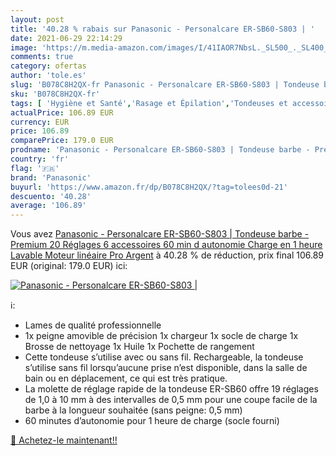 ```yaml
---
layout: post
title: '40.28 % rabais sur Panasonic - Personalcare ER-SB60-S803 | '
date: 2021-06-29 22:14:29
image: 'https://m.media-amazon.com/images/I/41IAOR7NbsL._SL500_._SL400_.jpg'
comments: true
category: ofertas
author: 'tole.es'
slug: 'B078C8H2QX-fr Panasonic - Personalcare ER-SB60-S803 | Tondeuse barbe -...'
sku: 'B078C8H2QX-fr'
tags: [ 'Hygiène et Santé','Rasage et Épilation','Tondeuses et accessoires','Tondeuses visage','panasonic', ]
actualPrice: 106.89 EUR
currency: EUR
price: 106.89
comparePrice: 179.0 EUR
prodname: 'Panasonic - Personalcare ER-SB60-S803 | Tondeuse barbe - Premium 20 Réglages 6 accessoires 60 min d autonomie Charge en 1 heure Lavable Moteur linéaire Pro Argent'
country: 'fr'
flag: '🇫🇷'
brand: 'Panasonic'
buyurl: 'https://www.amazon.fr/dp/B078C8H2QX/?tag=tolees0d-21'
descuento: '40.28'
average: '106.89'
---
```


Vous avez [Panasonic - Personalcare ER-SB60-S803 | Tondeuse barbe - Premium 20 Réglages 6 accessoires 60 min d autonomie Charge en 1 heure Lavable Moteur linéaire Pro Argent](https://www.amazon.fr/dp/B078C8H2QX/?tag=tolees0d-21)  à  40.28 % de réduction, prix final  106.89 EUR (original: 179.0 EUR) ici:

[![Panasonic - Personalcare ER-SB60-S803 | ](https://m.media-amazon.com/images/I/41IAOR7NbsL._SL500_._SL400_.jpg)](https://www.amazon.fr/dp/B078C8H2QX/?tag=tolees0d-21)

ℹ️:

- Lames de qualité professionnelle
- 1x peigne amovible de précision 1x chargeur 1x socle de charge 1x Brosse de nettoyage 1x Huile 1x Pochette de rangement
- Cette tondeuse s’utilise avec ou sans fil. Rechargeable, la tondeuse s’utilise sans fil lorsqu’aucune prise n’est disponible, dans la salle de bain ou en déplacement, ce qui est très pratique.
- La molette de réglage rapide de la tondeuse ER-SB60 offre 19 réglages de 1,0 à 10 mm à des intervalles de 0,5 mm pour une coupe facile de la barbe à la longueur souhaitée (sans peigne: 0,5 mm)
- 60 minutes d’autonomie pour 1 heure de charge (socle fourni)

[🛒 Achetez-le maintenant!!](https://www.amazon.fr/dp/B078C8H2QX/?tag=tolees0d-21)
